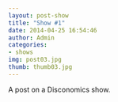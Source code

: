 ```yaml
---
layout: post-show
title: "Show #1"
date: 2014-04-25 16:54:46
author: Admin
categories:
- shows
img: post03.jpg
thumb: thumb03.jpg
---
```


A post on a Disconomics show.
